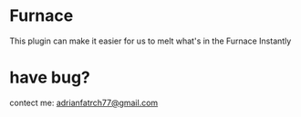 # Furnace
This plugin can make it easier for us to melt what's in the Furnace Instantly
# have bug?
contect me: adrianfatrch77@gmail.com
